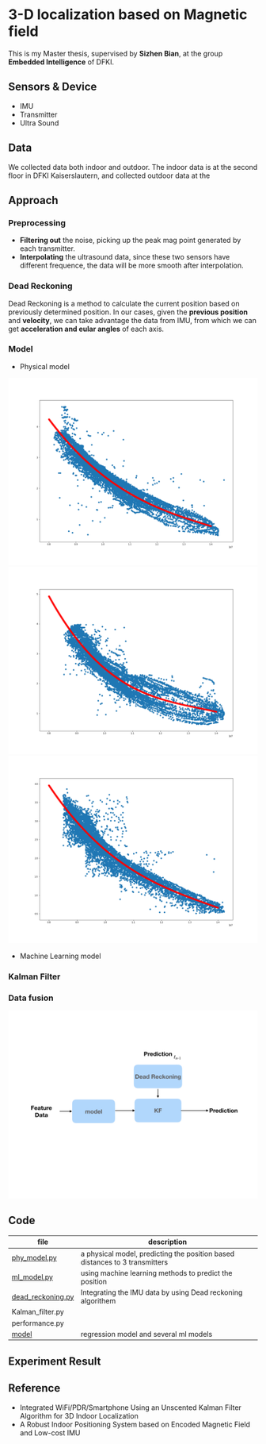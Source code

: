 # 3-D localization based on Magnetic field

This is my Master thesis, supervised by **Sizhen Bian**, at the group **Embedded Intelligence** of DFKI.

## Sensors & Device 

* IMU
* Transmitter
* Ultra Sound 


## Data
We collected data both indoor and outdoor. The indoor data is at the second floor in DFKI Kaiserslautern, and collected outdoor data at the 

## Approach
### Preprocessing

* **Filtering out** the noise, picking up the peak mag point generated by each transmitter.
* **Interpolating** the ultrasound data, since these two sensors have different frequence, the data will be more smooth after interpolation.



### Dead Reckoning
Dead Reckoning is a method to calculate the current position based on previously determined position. In our cases, given the **previous position** and **velocity**, we can take advantage the data from IMU, from which we can get **acceleration and eular angles** of each axis.

### Model 
* Physical model


![](./figure/1_reg.png)
![](./figure/2_reg.png)
![](./figure/3_reg.png)

* Machine Learning model
   
  
### Kalman Filter 
###  Data fusion
![](./figure/1.jpeg)

## Code

| file | description |
| ---- | -------- |
| [phy_model.py](./phy_model.py) | a physical model, predicting the position based distances to 3 transmitters |
| [ml_model.py](./ml_model.py)| using machine learning methods to predict the position|
| [dead_reckoning.py](dead_reckoning.py) |Integrating the IMU data by using Dead reckoning algorithem|   
| Kalman_filter.py| |
| performance.py | |
| [model](./model)| regression model and several ml models|

## Experiment Result
 
## Reference

* Integrated WiFi/PDR/Smartphone Using an Unscented Kalman Filter Algorithm for 3D Indoor Localization
* A Robust Indoor Positioning System based on Encoded Magnetic Field and Low-cost IMU
